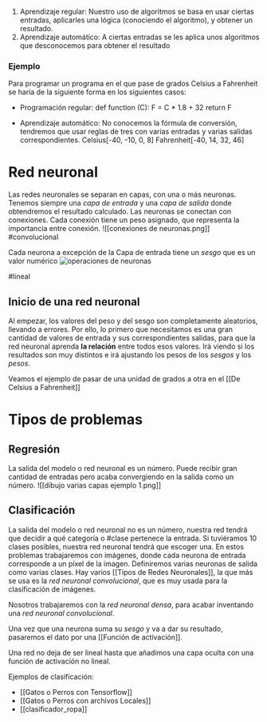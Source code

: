 1. Aprendizaje regular: Nuestro uso de algoritmos se basa en usar ciertas entradas, aplicarles una lógica (conociendo el algoritmo), y obtener un resultado.
2. Aprendizaje automático: A ciertas entradas se les aplica unos algoritmos que desconocemos para obtener el resultado

### Ejemplo
Para programar un programa en el que pase de grados Celsius a Fahrenheit se haría de la siguiente forma en los siguientes casos:

- Programación regular:
	def function (C):
		F = C * 1.8 + 32
		return F

- Aprendizaje automático:
	No conocemos la fórmula de conversión, tendremos que usar reglas de tres con varias entradas y varias salidas correspondientes. Celsius[-40, -10, 0, 8] Fahrenheit[-40, 14, 32, 46]

# Red neuronal
Las redes neuronales se separan en capas, con una o más neuronas. Tenemos siempre una *capa de entrada* y una *capa de salida* donde obtendremos el resultado calculado.
Las neuronas se conectan con conexiones. Cada conexión tiene un peso asignado, que representa la importancia entre conexión.
![[conexiones de neuronas.png]]
#convolucional

Cada neurona a excepción de la Capa de entrada tiene un *sesgo* que es un valor numérico
![operaciones de neuronas](https://github.com/theBrokenCat/Aprendiendo-AI/assets/107768767/ee7776a4-1bf7-47de-9d17-af8dada3f87e)



#lineal

## Inicio de una red neuronal
Al empezar, los valores del peso y del sesgo son completamente aleatorios, llevando a errores. Por ello, lo primero que necesitamos es una gran cantidad de valores de entrada y sus correspondientes salidas, para que la red neuronal aprenda **la relación** entre todos esos valores. Irá viendo si los resultados son muy distintos e irá ajustando los pesos de los *sesgos* y los *pesos*. 

Veamos el ejemplo de pasar de una unidad de grados a otra en el [[De Celsius a Fahrenheit]]
# Tipos de problemas
## Regresión
La salida del modelo o red neuronal es un número. Puede recibir gran cantidad de entradas pero acaba convergiendo en la salida como un número.
![[dibujo varias capas ejemplo 1.png]]
## Clasificación
La salida del modelo o red neuronal no es un número, nuestra red tendrá que decidir a qué categoría o #clase pertenece la entrada. Si tuviéramos 10 clases posibles, nuestra red neuronal tendrá que escoger una.
En estos problemas trabajaremos con imágenes, donde cada neurona de entrada corresponde a un píxel de la imagen. Definiremos varias neuronas de salida como varias clases.
Hay varios [[Tipos de Redes Neuronales]],  la que más se usa es la *red neuronal convolucional*, que es muy usada para la clasificación de imágenes. 

Nosotros trabajaremos con la *red neuronal densa*, para acabar inventando una *red neuronal convolucional*.

Una vez que una neurona suma su *sesgo* y va a dar su resultado, pasaremos el dato por una [[Función de activación]]. 

Una red no deja de ser lineal hasta que añadimos una capa oculta con una función de activación no lineal.

Ejemplos de clasificación:
- [[Gatos o Perros con Tensorflow]]
- [[Gatos o Perros con archivos Locales]]
- [[clasificador_ropa]]

